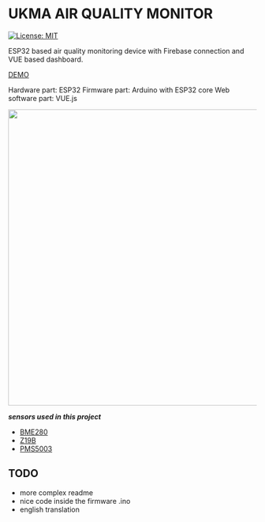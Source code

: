 # UKMA AIR QUALITY MONITOR

[![License: MIT](https://img.shields.io/badge/License-MIT-green.svg)](LICENSE)

ESP32 based air quality monitoring device with Firebase connection and VUE based dashboard.

[DEMO](https://urbanmonitor-d7a3b.firebaseapp.com/)

Hardware part: ESP32
Firmware part: Arduino with ESP32 core
Web software part: VUE.js

<img src="https://imgur.com/PLD6aGn.png" width="600">


***sensors used in this project***
- [BME280](https://www.infinite-electronic.ru/datasheet/97-BME280.pdf)
- [Z19B](https://www.winsen-sensor.com/d/files/infrared-gas-sensor/mh-z19b-co2-ver1_0.pdf)
- [PMS5003](https://www.aqmd.gov/docs/default-source/aq-spec/resources-page/plantower-pms5003-manual_v2-3.pdf)



## TODO
  - more complex readme
  - nice code inside the firmware .ino
  - english translation
